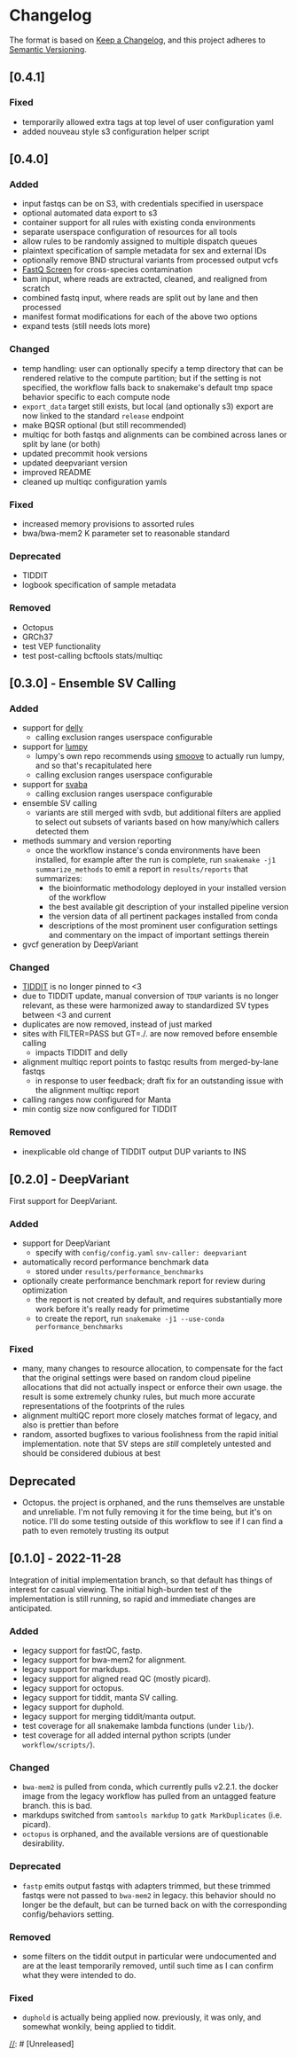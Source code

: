 # Changelog

The format is based on [Keep a Changelog](https://keepachangelog.com/en/1.0.0/),
and this project adheres to [Semantic Versioning](https://semver.org/spec/v2.0.0.html).

## [0.4.1]

### Fixed
- temporarily allowed extra tags at top level of user configuration yaml
- added nouveau style s3 configuration helper script

## [0.4.0]

### Added
- input fastqs can be on S3, with credentials specified in userspace
- optional automated data export to s3
- container support for all rules with existing conda environments
- separate userspace configuration of resources for all tools
- allow rules to be randomly assigned to multiple dispatch queues
- plaintext specification of sample metadata for sex and external IDs
- optionally remove BND structural variants from processed output vcfs
- [FastQ Screen](https://www.bioinformatics.babraham.ac.uk/projects/fastq_screen/) for cross-species contamination
- bam input, where reads are extracted, cleaned, and realigned from scratch
- combined fastq input, where reads are split out by lane and then processed
- manifest format modifications for each of the above two options
- expand tests (still needs lots more)

### Changed
- temp handling: user can optionally specify a temp directory that can be rendered relative to the compute partition;
  but if the setting is not specified, the workflow falls back to snakemake's default tmp space behavior specific
  to each compute node
- `export_data` target still exists, but local (and optionally s3) export are now linked
  to the standard `release` endpoint
- make BQSR optional (but still recommended)
- multiqc for both fastqs and alignments can be combined across lanes or split by lane (or both)
- updated precommit hook versions
- updated deepvariant version
- improved README
- cleaned up multiqc configuration yamls

### Fixed
- increased memory provisions to assorted rules
- bwa/bwa-mem2 K parameter set to reasonable standard

### Deprecated
- TIDDIT
- logbook specification of sample metadata

### Removed
- Octopus
- GRCh37
- test VEP functionality
- test post-calling bcftools stats/multiqc

## [0.3.0] - Ensemble SV Calling

### Added

- support for [delly](https://github.com/dellytools/delly)
  - calling exclusion ranges userspace configurable
- support for [lumpy](https://github.com/arq5x/lumpy-sv)
  - lumpy's own repo recommends using [smoove](https://github.com/brentp/smoove) to actually run lumpy, and so that's recapitulated here
  - calling exclusion ranges userspace configurable
- support for [svaba](https://github.com/walaj/svaba)
  - calling exclusion ranges userspace configurable
- ensemble SV calling
  - variants are still merged with svdb, but additional filters are applied to select out subsets of variants based on how many/which callers detected them
- methods summary and version reporting
  - once the workflow instance's conda environments have been installed, for example after the run is complete, run `snakemake -j1 summarize_methods`
    to emit a report in `results/reports` that summarizes:
	- the bioinformatic methodology deployed in your installed version of the workflow
	- the best available git description of your installed pipeline version
	- the version data of all pertinent packages installed from conda
	- descriptions of the most prominent user configuration settings and commentary on the impact of important settings therein
- gvcf generation by DeepVariant

### Changed

- [TIDDIT](https://github.com/SciLifeLab/TIDDIT) is no longer pinned to <3
- due to TIDDIT update, manual conversion of `TDUP` variants is no longer relevant,
  as these were harmonized away to standardized SV types between <3 and current
- duplicates are now removed, instead of just marked
- sites with FILTER=PASS but GT=./. are now removed before ensemble calling
  - impacts TIDDIT and delly
- alignment multiqc report points to fastqc results from merged-by-lane fastqs
  - in response to user feedback; draft fix for an outstanding issue with the alignment multiqc report
- calling ranges now configured for Manta
- min contig size now configured for TIDDIT

### Removed

- inexplicable old change of TIDDIT output DUP variants to INS

## [0.2.0] - DeepVariant

First support for DeepVariant.

### Added

- support for DeepVariant
  - specify with `config/config.yaml` `snv-caller: deepvariant`
- automatically record performance benchmark data
  - stored under `results/performance_benchmarks`
- optionally create performance benchmark report for review during optimization
  - the report is not created by default, and requires substantially more work
    before it's really ready for primetime
  - to create the report, run `snakemake -j1 --use-conda performance_benchmarks`

### Fixed

- many, many changes to resource allocation, to compensate for the fact that the original
  settings were based on random cloud pipeline allocations that did not actually inspect or
  enforce their own usage. the result is some extremely chunky rules, but much more accurate
  representations of the footprints of the rules
- alignment multiQC report more closely matches format of legacy, and also is prettier than before
- random, assorted bugfixes to various foolishness from the rapid initial implementation. note
  that SV steps are _still_ completely untested and should be considered dubious at best

## Deprecated

- Octopus. the project is orphaned, and the runs themselves are unstable and unreliable. I'm
  not fully removing it for the time being,
  but it's on notice. I'll do some testing outside of this workflow
  to see if I can find a path to even remotely trusting its output

## [0.1.0] - 2022-11-28

Integration of initial implementation branch, so that default has things of interest for casual viewing.
The initial high-burden test of the implementation is still running, so rapid and immediate changes
are anticipated.

### Added

- legacy support for fastQC, fastp.
- legacy support for bwa-mem2 for alignment.
- legacy support for markdups.
- legacy support for aligned read QC (mostly picard).
- legacy support for octopus.
- legacy support for tiddit, manta SV calling.
- legacy support for duphold.
- legacy support for merging tiddit/manta output.
- test coverage for all snakemake lambda functions (under `lib/`).
- test coverage for all added internal python scripts (under `workflow/scripts/`).

### Changed

- `bwa-mem2` is pulled from conda, which currently pulls v2.2.1. the docker image
  from the legacy workflow has pulled from an untagged feature branch. this is bad.
- markdups switched from `samtools markdup` to `gatk MarkDuplicates` (i.e. picard).
- `octopus` is orphaned, and the available versions are of questionable desirability.




### Deprecated

- `fastp` emits output fastqs with adapters trimmed, but these trimmed fastqs were not passed to `bwa-mem2` in legacy.
  this behavior should no longer be the default, but can be turned back on with the corresponding config/behaviors setting.

### Removed

- some filters on the tiddit output in particular were undocumented and are at the least temporarily removed,
  until such time as I can confirm what they were intended to do.

### Fixed

- `duphold` is actually being applied now. previously, it was only, and somewhat wonkily,
  being applied to tiddit.


[//]: # [Unreleased]

[//]: # (- Added)
[//]: # (- Changed)
[//]: # (- Deprecated)
[//]: # (- Removed)
[//]: # (- Fixed)
[//]: # (- Security)
